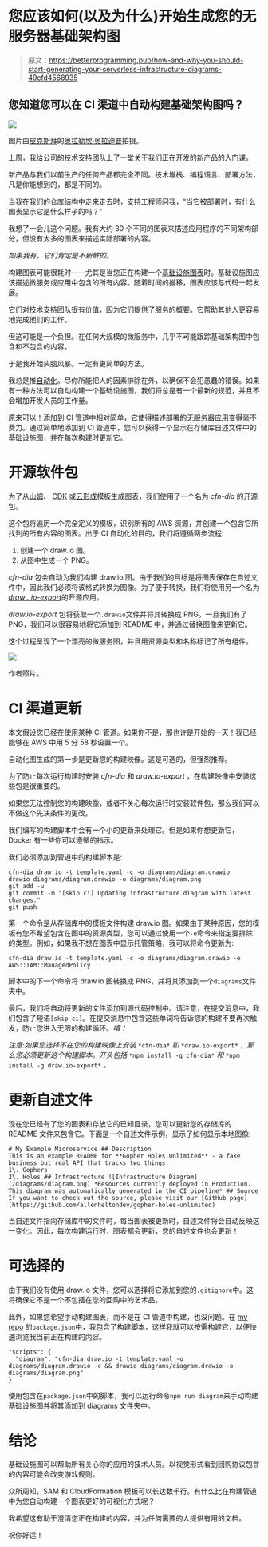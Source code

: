 # 您应该如何(以及为什么)开始生成您的无服务器基础架构图

> 原文：<https://betterprogramming.pub/how-and-why-you-should-start-generating-your-serverless-infrastructure-diagrams-49cfd4568935>

## 您知道您可以在 CI 渠道中自动构建基础架构图吗？

![](img/9083fafe35931d90276b9734762ef95a.png)

图片由[皮克斯拜](https://pixabay.com/?utm_source=link-attribution&amp;utm_medium=referral&amp;utm_campaign=image&amp;utm_content=1935737)的[奥拉勒坎·奥拉迪普](https://pixabay.com/users/lakexyde-2489063/?utm_source=link-attribution&amp;utm_medium=referral&amp;utm_campaign=image&amp;utm_content=1935737)拍摄。

上周，我给公司的技术支持团队上了一堂关于我们正在开发的新产品的入门课。

新产品与我们以前生产的任何产品都完全不同。技术堆栈、编程语言、部署方法，凡是你能想到的，都是不同的。

当我在我们的仓库结构中走来走去时，支持工程师问我，“当它被部署时，有什么图表显示它是什么样子的吗？”

我想了一会儿这个问题。我有大约 30 个不同的图表来描述应用程序的不同架构部分，但没有太多的图表来描述实际部署的内容。

*如果我有，它们肯定是不新鲜的。*

构建图表可能很耗时——尤其是当您正在构建一个[基础设施图表](/solutions-architect-tips-the-5-types-of-architecture-diagrams-eb0c11996f9e#36df)时。基础设施图应该描述微服务或应用中包含的所有内容。随着时间的推移，图表应该与代码一起发展。

它们对技术支持团队很有价值，因为它们提供了服务的概要。它帮助其他人更容易地完成他们的工作。

但这可能是一个负担。在任何大规模的微服务中，几乎不可能跟踪基础架构图中包含和不包含的内容。

于是我开始头脑风暴。一定有更简单的方法。

我总是推[自动化](https://levelup.gitconnected.com/automate-your-automation-with-cloudformation-macros-e3dc36f62ade)。尽你所能把人的因素排除在外，以确保不会犯愚蠢的错误。如果有一种方法可以自动构建一个基础设施图，我们将总是有一个最新的规范，并且不会增加开发人员的工作量。

原来可以！添加到 CI 管道中相对简单，它使得描述部署的[无服务器应用](/serverless-you-keep-using-that-word-i-do-not-think-it-means-what-you-think-it-means-c7d5516a5ecc)变得毫不费力。通过简单地添加到 CI 管道中，您可以获得一个显示在存储库自述文件中的基础设施图，并在每次构建时更新它。

# 开源软件包

为了从[山姆](https://docs.aws.amazon.com/serverless-application-model/latest/developerguide/sam-specification.html)、 [CDK](https://aws.amazon.com/cdk/) 或[云形成](https://docs.aws.amazon.com/AWSCloudFormation/latest/UserGuide/template-guide.html)模板生成图表，我们使用了一个名为 *cfn-dia* 的开源包。

这个包将遍历一个完全定义的模板，识别所有的 AWS 资源，并创建一个包含它所找到的所有内容的图表。出于 CI 自动化的目的，我们将遵循两步流程:

1.  创建一个 draw.io 图。
2.  从图中生成一个 PNG。

*cfn-dia* 包会自动为我们构建 draw.io 图。由于我们的目标是将图表保存在自述文件中，因此我们必须将该格式转换为图像。为了便于转换，我们将使用另一个名为[*draw . io-export*](https://www.npmjs.com/package/draw.io-export)的开源应用。

*draw.io-export* 包将获取一个`.drawio`文件并将其转换成 PNG。一旦我们有了 PNG，我们可以很容易地将它添加到 README 中，并通过替换图像来更新它。

这个过程呈现了一个漂亮的微服务图，并且用资源类型和名称标记了所有组件。

![](img/9ae50826920c1e3a9816866472da79a6.png)

作者照片。

# CI 渠道更新

本文假设您已经在使用某种 CI 管道。如果你不是，那也许是开始的一天！我已经能够在 AWS 中用 5 分 58 秒设置一个。

自动化图生成的第一步是更新您的构建映像。这是可选的，但强烈推荐。

为了防止每次运行构建时安装 *cfn-dia* 和 *draw.io-export* ，在构建映像中安装这些包是很重要的。

如果您无法控制您的构建映像，或者不关心每次运行时安装软件包，那么我们可以不做这个先决条件的更改。

我们编写的构建脚本中会有一个小的更新来处理它。但是如果你想更新它，Docker 有一些你可以遵循的指示。

我们必须添加到管道中的构建脚本是:

```
cfn-dia draw.io -t template.yaml -c -o diagrams/diagram.drawio 
drawio diagrams/diagram.drawio -o diagrams/diagram.png 
git add -u 
git commit -m "[skip ci] Updating infrastructure diagram with latest changes." 
git push
```

第一个命令是从存储库中的模板文件构建 draw.io 图。如果由于某种原因，您的模板有您不希望包含在图中的资源类型，您可以通过使用一个`-e`命令来指定要排除的类型。例如，如果我不想在图表中显示托管策略，我可以将命令更新为:

```
cfn-dia draw.io -t template.yaml -c -o diagrams/diagram.drawio -e AWS::IAM::ManagedPolicy
```

脚本中的下一个命令将 draw.io 图转换成 PNG，并将其添加到一个`diagrams`文件夹中。

最后，我们将自动将更新的文件添加到源代码控制中。请注意，在提交消息中，我们包含了短语`[skip ci]`。在提交消息中包含这些单词将告诉您的构建不要再次触发，防止您进入无限的构建循环。*唷！*

*注意:如果您选择不在您的构建映像上安装* `*cfn-dia*` *和* `*draw.io-export*` *，那么您必须更新这个构建脚本。开头包括* `*npm install -g cfn-dia*` *和* `*npm install -g draw.io-export*` *。*

# 更新自述文件

现在您已经有了您的图表和存放它的已知目录，您可以更新您的存储库的 README 文件来包含它。下面是一个自述文件示例，显示了如何显示本地图像:

```
# My Example Microservice ## Description 
This is an example README for **Gopher Holes Unlimited** - a fake business but real API that tracks two things: 
1\. Gophers 
2\. Holes ## Infrastructure ![Infrastructure Diagram](/diagrams/diagram.png) *Resources currently deployed in Production. This diagram was automatically generated in the CI pipeline* ## Source If you want to check out the source, please visit our [GitHub page](https://github.com/allenheltondev/gopher-holes-unlimited)
```

当自述文件指向存储库中的文件时，每当图表被更新时，自述文件将会自动反映这一变化。因此，每次构建运行时，图表都会更新，您的自述文件也会更新！

# 可选择的

由于我们没有使用 draw.io 文件，您可以选择将它添加到您的`.gitignore`中。这将确保它不是一个不包括在您的回购中的艺术品。

此外，如果您希望手动构建图表，而不是在 CI 管道中构建，也没问题。在 [my repo](https://github.com/allenheltondev/gopher-holes-unlimited) 的`package.json`中，我包含了构建脚本，这样我就可以按需构建它，以便快速浏览我当前正在构建的内容。

```
"scripts": { 
  "diagram": "cfn-dia draw.io -t template.yaml -o diagrams/diagram.drawio -c && drawio diagrams/diagram.drawio -o diagrams/diagram.png" 
}
```

使用包含在`package.json`中的脚本，我可以运行命令`npm run diagram`来手动构建基础设施图并将其添加到 diagrams 文件夹中。

# 结论

基础设施图可以帮助所有关心你的应用的技术人员。以视觉形式看到回购协议包含的内容可能会改变游戏规则。

众所周知，SAM 和 CloudFormation 模板可以长达数千行。有什么比在构建管道中为您自动构建一个图表更好的可视化方式呢？

我希望这有助于澄清您正在构建的内容，并为任何需要的人提供有用的文档。

祝你好运！